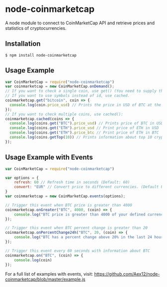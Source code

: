 # node-coinmarketcap

A node module to connect to CoinMarketCap API and retrieve prices and statistics of cryptocurrencies.


## Installation

```console
$ npm install node-coinmarketcap
```

## Usage Example
```js
var CoinMarketCap = require("node-coinmarketcap")
var coinmarketcap = new CoinMarketCap.onDemand();
// If you want to check a single coin, use get() (You need to supply the coinmarketcap id of the cryptocurrency, not the symbol)
// If you want to use symbols instead of id, use cached.
coinmarketcap.get("bitcoin", coin => {
  console.log(coin.price_usd) // Prints the price in USD of BTC at the moment.
});
// If you want to check multiple coins, use cached():
coinmarketcap.cached(coins => {
  console.log(coins.get("BTC").price_usd) // Prints price of BTC in USD
  console.log(coins.get("ETH").price_usd // Print price of ETH in USD
  console.log(coins.get("ETH").price_btc // Print price of ETH in BTC
  console.log(coins.getTop(10)) // Prints information about top 10 cryptocurrencies
});
```
## Usage Example with Events

```js
var CoinMarketCap = require("node-coinmarketcap")

var options = {
	refresh: 60 // Refresh time in seconds (Default: 60)
	convert: "EUR" // Convert price to different currencies. (Default USD)
}
var coinmarketcap = new CoinMarketCap.events(options);

// Trigger this event when BTC price is greater than 4000
coinmarketcap.onGreater("BTC", 4000, (coin) => {
	console.log("BTC price is greater than 4000 of your defined currency");
});

// Trigger this event when BTC percent change is greater than 20
coinmarketcap.onPercentChange24h("BTC", 20, (coin) => {
	console.log("BTC has a percent change above 20% in the last 24 hours");
});

// Trigger this event every 60 seconds with information about BTC
coinmarketcap.on("BTC", (coin) => {
	console.log(coin)
});
```
For a full list of examples with events, visit: https://github.com/Aex12/node-coinmarketcap/blob/master/example.js

